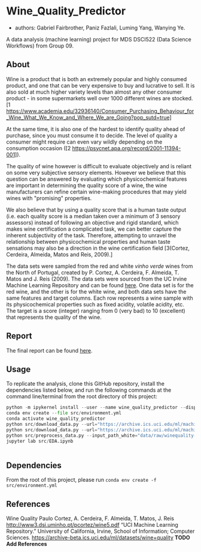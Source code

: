 # Wine_Quality_Predictor


- authors: Gabriel Fairbrother, Paniz Fazlali, Luming Yang, Wanying Ye.


A data analysis (machine learning) project for MDS DSCI522 (Data Science Workflows) from Group 09.

## About

Wine is a product that is both an extremely popular and highly consumed product, and one that can be very expensive to buy and lucrative to sell. It is also sold at much higher variety levels than almost any other consumer product - in some supermarkets well over 1000 different wines are stocked.[1 https://www.academia.edu/32936140/Consumer_Purchasing_Behaviour_for_Wine_What_We_Know_and_Where_We_are_Going?pop_sutd=true]

At the same time, it is also one of the hardest to identify quality ahead of purchase, since you must consume it to decide. The level of quality a consumer might require can even vary wildly depending on the consumption occasion ([2 https://psycnet.apa.org/record/2001-11394-001]).

The quality of wine however is difficult to evaluate objectively and is reliant on some very subjective sensory elements. However we believe that this question can be answered by evaluating which physicochemical features are important in determining the quality score of a wine, the wine manufacturers can refine certain wine-making procedures that may yield wines with "promising" properties.

We also believe that by using a quality score that is a human taste output (i.e. each quality score is a median taken over a minimum of 3 sensory assessors) instead of following an objective and rigid standard, which makes wine certification a complicated task, we can better capture the inherent subjectivity of the task. Therefore, attempting to unravel the relationship between physicochemical properties and human taste sensations may also be a direction in the wine certification field [3(Cortez, Cerdeira, Almeida, Matos and Reis, 2009).]


The data sets were sampled from the red and white _vinho verde_ wines from the North of Portugal, created by P. Cortez, A. Cerdeira, F. Almeida, T. Matos and J. Reis (2009). The data sets were sourced from the UC Irvine Machine Learning Repository and can be found [here](https://archive-beta.ics.uci.edu/ml/datasets/wine+quality). One data set is for the red wine, and the other is for the white wine, and both data sets have the same features and target columns. Each row represents a wine sample with its physicochemical properties such as fixed acidity, volatile acidity, etc. The target is a score (integer) ranging from 0 (very bad) to 10 (excellent) that represents the quality of the wine. 

## Report

The final report can be found
[here](https://github.com/UBC-MDS/DSCI_522_group09_Wine_Quality_Predictor/doc/wine_quality_predict_report.html).

## Usage
To replicate the analysis, clone this GitHub repository, install the dependencies listed below, and run the following commands at the command line/terminal from the root directory of this project:
```python
python -m ipykernel install --user --name wine_quality_predictor --display-name "Wine Quality Predictor"
conda env create --file src/environment.yml
conda activate wine_quality_predictor
python src/download_data.py --url="https://archive.ics.uci.edu/ml/machine-learning-databases/wine-quality/winequality-red.csv" --out_file="data/raw/winequality-red.csv" --delimiter=";"
python src/download_data.py --url="https://archive.ics.uci.edu/ml/machine-learning-databases/wine-quality/winequality-white.csv" --out_file="data/raw/winequality-white.csv" --delimiter=";"  
python src/preprocess_data.py --input_path_white="data/raw/winequality-white.csv" --input_path_red="data/raw/winequality-red.csv" --output_dir="data/processed"  
jupyter lab src/EDA.ipynb
  
```  
## Dependencies
From the root of this project, please run  `conda env create -f src/environment.yml`

## References
Wine Quality 
Paulo Cortez, A. Cerdeira, F. Almeida, T. Matos, J. Reis
http://www3.dsi.uminho.pt/pcortez/wine5.pdf
“UCI Machine Learning Repository.” University of California, Irvine, School of Information; Computer Sciences.
https://archive-beta.ics.uci.edu/ml/datasets/wine+quality
**TODO Add References**
